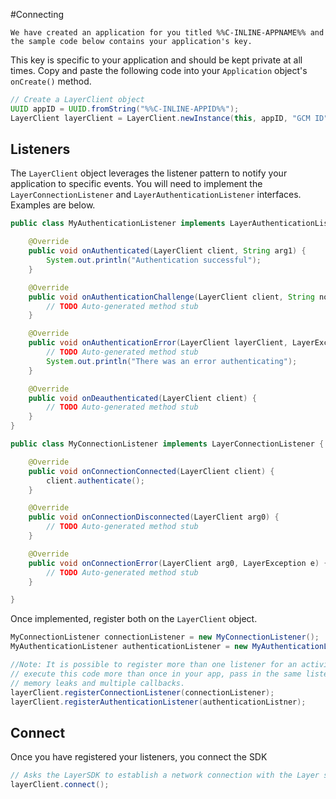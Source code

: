 #Connecting

```emphasis
We have created an application for you titled %%C-INLINE-APPNAME%% and the sample code below contains your application's key.
```

This key is specific to your application and should be kept private at all times. Copy and paste the following code into your `Application` object's `onCreate()` method.

```java
// Create a LayerClient object
UUID appID = UUID.fromString("%%C-INLINE-APPID%%");
LayerClient layerClient = LayerClient.newInstance(this, appID, "GCM ID");
```

## Listeners
The `LayerClient` object leverages the listener pattern to notify your application to specific events. You will need to implement the `LayerConnectionListener` and `LayerAuthenticationListener` interfaces. Examples are below.

```java
public class MyAuthenticationListener implements LayerAuthenticationListener {

	@Override
	public void onAuthenticated(LayerClient client, String arg1) {
		System.out.println("Authentication successful");
	}

	@Override
	public void onAuthenticationChallenge(LayerClient client, String nonce) {
		// TODO Auto-generated method stub
	}

	@Override
	public void onAuthenticationError(LayerClient layerClient, LayerException e) {
		// TODO Auto-generated method stub
		System.out.println("There was an error authenticating");
	}

	@Override
	public void onDeauthenticated(LayerClient client) {
		// TODO Auto-generated method stub
	}
}
```

```java
public class MyConnectionListener implements LayerConnectionListener {

	@Override
	public void onConnectionConnected(LayerClient client) {
		client.authenticate();
	}

	@Override
	public void onConnectionDisconnected(LayerClient arg0) {
		// TODO Auto-generated method stub
	}

	@Override
	public void onConnectionError(LayerClient arg0, LayerException e) {
		// TODO Auto-generated method stub
	}

}
```

Once implemented, register both on the `LayerClient` object.

```java
MyConnectionListener connectionListener = new MyConnectionListener();
MyAuthenticationListener authenticationListener = new MyAuthenticationListener();

//Note: It is possible to register more than one listener for an activity. If you 
// execute this code more than once in your app, pass in the same listener to avoid 
// memory leaks and multiple callbacks.
layerClient.registerConnectionListener(connectionListener);
layerClient.registerAuthenticationListener(authenticationListner);
```

## Connect
Once you have registered your listeners, you connect the SDK

```java
// Asks the LayerSDK to establish a network connection with the Layer service
layerClient.connect();
```
